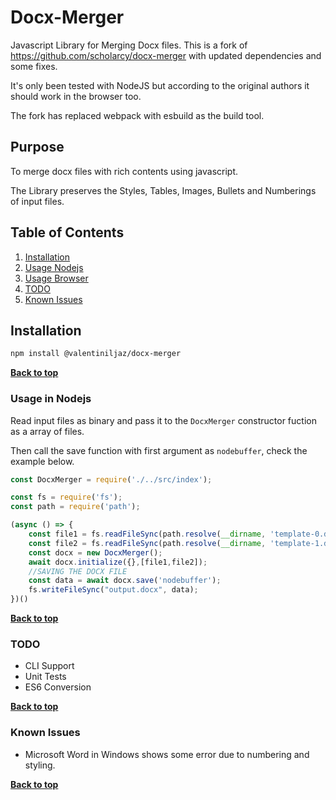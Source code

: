 # Docx-Merger

Javascript Library for Merging Docx files.
This is a fork of https://github.com/scholarcy/docx-merger with updated dependencies and some fixes.

It's only been tested with NodeJS but according to the original authors it should work in the browser too.

The fork has replaced webpack with esbuild as the build tool.

## Purpose

 To merge docx files with rich contents using javascript.

 The Library preserves the Styles, Tables, Images, Bullets and Numberings of input files.

## Table of Contents

  1. [Installation](#installation)
  1. [Usage Nodejs](#usage-nodejs)
  1. [Usage Browser](#usage-browser)
  1. [TODO](#todo)
  1. [Known Issues](#known-issues)

## Installation

```bash
npm install @valentiniljaz/docx-merger
```

**[Back to top](#table-of-contents)**

### Usage in Nodejs

Read input files as binary and pass it to the `DocxMerger` constructor fuction as a array of files.

Then call the save function with first argument as `nodebuffer`, check the example below.

```javascript
const DocxMerger = require('./../src/index');

const fs = require('fs');
const path = require('path');

(async () => {
    const file1 = fs.readFileSync(path.resolve(__dirname, 'template-0.docx'), 'binary');
    const file2 = fs.readFileSync(path.resolve(__dirname, 'template-1.docx'), 'binary');
    const docx = new DocxMerger();
    await docx.initialize({},[file1,file2]);
    //SAVING THE DOCX FILE
    const data = await docx.save('nodebuffer');
    fs.writeFileSync("output.docx", data);
})()
  ```

**[Back to top](#table-of-contents)**

### TODO

  - CLI Support
  - Unit Tests
  - ES6 Conversion

  **[Back to top](#table-of-contents)**

### Known Issues

  - Microsoft Word in Windows shows some error due to numbering and styling.

  **[Back to top](#table-of-contents)**
